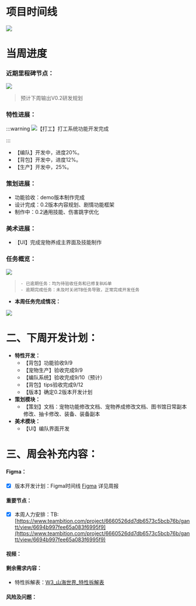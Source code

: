# 项目时间线
![](https://cdn.nlark.com/yuque/0/2024/png/12926950/1725094781319-ce1fb07c-27f4-4f92-9452-f9e24beae140.png)

# 当周进度
### 近期里程碑节点：
![](https://cdn.nlark.com/yuque/0/2024/png/48112390/1725591979626-5b1a27bc-ca22-48c1-9223-c0b0f489fd62.png)

> 预计下周输出V0.2研发规划
>

### 特性进展：
:::warning
![](https://cdn.nlark.com/yuque/0/2024/png/48112390/1725594139709-0f56dc81-4b62-418d-91d4-3bd7316fbc69.png)<font style="color:rgb(38, 38, 38);">【打工】打工系统功能开发完成</font>

:::

+ <font style="color:rgb(38, 38, 38);">【编队】开发中，进度20%。</font>
+ <font style="color:rgb(38, 38, 38);">【背包】开发中，进度12%。</font>
+ <font style="color:rgb(38, 38, 38);">【生产】开发中，25%。</font>

### 策划进展：
+  功能验收：demo版本制作完成
+ 设计完成：0.2版本内容规划、剧情功能框架
+ 制作中：0.2通用技能、伤害跳字优化    

### 美术进展：  
+ <font style="color:rgb(38, 38, 38);background-color:rgb(247, 247, 247);">【UI】完成宠物养成主界面及技能制作</font>

### 任务概览：
![](https://cdn.nlark.com/yuque/0/2024/png/48112390/1725592706501-9a11243c-44e1-4aa8-ae9e-b0460f2188ec.png)

>     - 已逾期任务：均为待验收任务和已修复BUG单
>     - 逾期完成任务：未及时关闭TB任务导致，正常完成开发任务
>

+ **本周任务完成情况：**

![](https://cdn.nlark.com/yuque/0/2024/png/48112390/1725593253389-8718f91e-42d6-4af5-8b49-cc88a9b3a855.png)

# 二、下周开发计划：
+ **特性开发：**
    - 【背包】功能验收9/9
    - 【宠物生产】验收完成9/9
    - 【编队系统】验收完成9/10（预计）
    - 【背包】tips验收完成9/12
    - 【版本】确定0.2版本开发计划
+ **策划模块：**
    -  【策划】文档：宠物功能修改文档、宠物养成修改文档、图书馆日常副本修改、抽卡修改、装备、装备副本  
+ **美术模块：**
    - 【UI】编队界面开发

# 三、周会补充内容：
#### Figma：
- [x] 版本开发计划：Figma时间线 [Figma](https://www.figma.com/board/PpDzZXkFTAbZkd1ffJfBMp/%E7%89%88%E6%9C%AC%E8%AE%A1%E5%88%92?node-id=0-1&t=6hGXDOCPpzfeBsC4-1) 详见周报

#### 重要节点：
- [x] 本周人力安排：TB:[https://www.teambition.com/project/6660526dd7db6573c5bcb76b/gantt/view/6694b997fee65a083f6995f9](https://www.teambition.com/project/6660526dd7db6573c5bcb76b/gantt/view/6694b997fee65a083f6995f9)

#### 视频：


#### 剩余需求内容：
+ 特性拆解表：[W3_山海世界_特性拆解表](https://snh48group.yuque.com/cod5mf/omhzyg/kdokir5m9rfe0trg)

#### 风险及问题：









